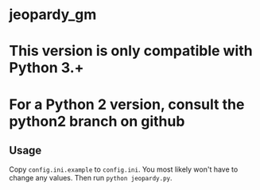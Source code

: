 # jeopardy_gm
# This version is only compatible with Python 3.+

# For a Python 2 version, consult the python2 branch on github

## Usage
Copy `config.ini.example` to `config.ini`. You most likely won't have 
to change any values. Then run `python jeopardy.py`.

